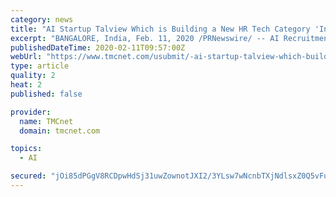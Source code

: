 ```yaml
---
category: news
title: "AI Startup Talview Which is Building a New HR Tech Category 'Instahiring' has a New VP of Engineering"
excerpt: "BANGALORE, India, Feb. 11, 2020 /PRNewswire/ -- AI Recruitment startup Talview announced a new addition to its executive team to guide the company's next generation Instahiring Experience platform. Parimal Bajpai has joined as VP of Engineering to help scale Talview's platform as a recruitment automation and Instahiring solution. Talview's ..."
publishedDateTime: 2020-02-11T09:57:00Z
webUrl: "https://www.tmcnet.com/usubmit/-ai-startup-talview-which-building-new-hr-tech-/2020/02/11/9095333.htm"
type: article
quality: 2
heat: 2
published: false

provider:
  name: TMCnet
  domain: tmcnet.com

topics:
  - AI

secured: "jOi85dPGgV8RCDpwHdSj31uwZownotJXI2/3YLsw7wNcnbTXjNdlsxZ0Q5vFu8ZhZS5NI11mjaED8eKLqW/6Y8fHsrawcqbE2NPFyvHMo5mHrse2FOK4MVeJaVdVJYTuHoQje1SbnX7huyabAc5V1YlfUynrlTJlOKGcszhEttjbw6O33UqEguL58EeHlF311d6RYGzLdN2tYu+voTCv4HSd2ekaxudtAdsT2mzzSGxRrDu9gvrfzh1aDThjLDIMyikizuxCngitJtqLaZukJ/ezAGEoAjzQh87nnCU/GxBeiKPmgRzTpW6TuZidl0sI;pQTNqWZdxGOvQUYAS+G1xw=="
---
```


